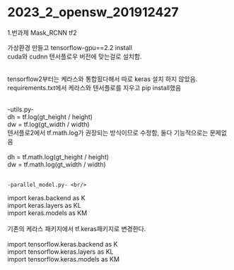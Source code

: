 # 2023_2_opensw_201912427

1.번과제 Mask_RCNN tf2

가상환경 만들고 tensorflow-gpu==2.2 install<br/>
cuda와 cudnn 텐서플로우 버전에 맞는걸로 설치함.

<br/>tensorflow2부터는 케라스와 통합됬다해서 따로 keras 설치 하지 않았음.<br/> 
requirements.txt에서 케라스와 텐서플로를 지우고 pip install했음<br/>

<br/>-utils.py-<br/>
    dh = tf.log(gt_height / height)<br/>
    dw = tf.log(gt_width / width)<br/>
    텐서플로2에서 tf.math.log가 권장되는 방식이므로 수정함, 둘다 기능적으로는 문제없음<br/><br/>
    dh = tf.math.log(gt_height / height)<br/>
    dw = tf.math.log(gt_width / width)<br/><br/>

    -parallel_model.py- <br/>
import keras.backend as K<br/>
import keras.layers as KL<br/>
import keras.models as KM<br/><br/>
기존의 케라스 패키지에서 tf.keras패키지로 변경한다.<br/><br/>
import tensorflow.keras.backend as K<br/>
import tensorflow.keras.layers as KL<br/>
import tensorflow.keras.models as KM<br/>
